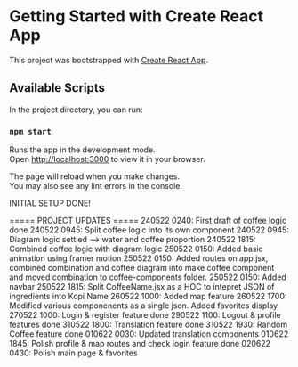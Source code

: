 # Getting Started with Create React App

This project was bootstrapped with [Create React App](https://github.com/facebook/create-react-app).

## Available Scripts

In the project directory, you can run:

### `npm start`

Runs the app in the development mode.\
Open [http://localhost:3000](http://localhost:3000) to view it in your browser.

The page will reload when you make changes.\
You may also see any lint errors in the console.

INITIAL SETUP DONE!

===== PROJECT UPDATES =====
240522 0240: First draft of coffee logic done
240522 0945: Split coffee logic into its own component
240522 0945: Diagram logic settled --> water and coffee proportion
240522 1815: Combined coffee logic with diagram logic
250522 0150: Added basic animation using framer motion
250522 0150: Added routes on app.jsx, combined combination and coffee diagram into make coffee component and moved combination to coffee-components folder.
250522 0150: Added navbar
250522 1815: Split CoffeeName.jsx as a HOC to intepret JSON of ingredients into Kopi Name
260522 1000: Added map feature
260522 1700: Modified various componenents as a single json. Added favorites display
270522 1000: Login & register feature done
290522 1100: Logout & profile features done
310522 1800: Translation feature done
310522 1930: Random Coffee feature done
010622 0030: Updated translation components
010622 1845: Polish profile & map routes and check login feature done
020622 0430: Polish main page & favorites
